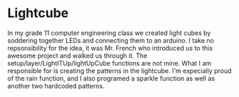 # Lightcube
 
In my grade 11 computer engineering class we created light cubes by soddering together LEDs and connecting them to an arduino. I take no repsonsibility for the idea, it was Mr. French who introduced us to this awesome project and walked us through it. The setup/layer/LightITUp/lightUpCube functions are not mine. What I am responsible for is creating the patterns in the lightcube. I'm expecially proud of the rain function, and I also programed a sparkle function as well as another two hardcoded patterns.
